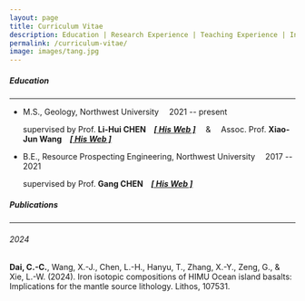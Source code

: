 ```yaml
---
layout: page
title: Curriculum Vitae
description: Education | Research Experience | Teaching Experience | Invited Talks | Research Award | Publications
permalink: /curriculum-vitae/
image: images/tang.jpg
---
```


##### <a name="education"></a>Education

---

- M.S., Geology, Northwest University &emsp;<span class="date">2021 -- present </span>

  supervised by Prof. **Li-Hui CHEN**&emsp;[<em>**[ His Web ]**</em>](http://www.rockingmantle.com/en/col.jsp?id=170) &emsp;&amp; &emsp;Assoc. Prof. **Xiao-Jun Wang**&emsp;[<em>**[ His Web ]**</em>](http://www.rockingmantle.com/en/col.jsp?id=174)

- B.E., Resource Prospecting Engineering, Northwest University &emsp;<span class="date">2017 -- 2021</span>
  
  supervised by Prof. **Gang CHEN**&emsp;[<em>**[ His Web ]**</em>](http://geology.nwu.edu.cn/article/teacher/id/71.html)

##### <a name="publications"></a>Publications

---

###### <a name="publications-2024"></a>2024

**Dai, C.-C.**, Wang, X.-J., Chen, L.-H., Hanyu, T., Zhang, X.-Y., Zeng, G., & Xie, L.-W. (2024). Iron isotopic compositions of HIMU Ocean island basalts: Implications for the mantle source lithology. Lithos, 107531.  <a class="paperdl" target="_blank" href="/publications/2024-Dai-Lithos.pdf"><i class="fa fa-cloud-download" aria-hidden="true"></i></a>

